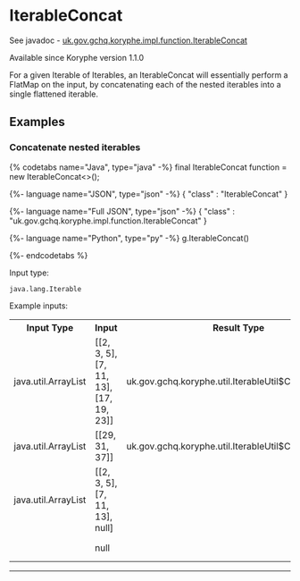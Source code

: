 # IterableConcat
See javadoc - [uk.gov.gchq.koryphe.impl.function.IterableConcat](ref://../../javadoc/koryphe/uk/gov/gchq/koryphe/impl/function/IterableConcat.html)

Available since Koryphe version 1.1.0

For a given Iterable of Iterables, an IterableConcat will essentially perform a FlatMap on the input, by concatenating each of the nested iterables into a single flattened iterable.

## Examples

### Concatenate nested iterables


{% codetabs name="Java", type="java" -%}
final IterableConcat<Integer> function = new IterableConcat<>();

{%- language name="JSON", type="json" -%}
{
  "class" : "IterableConcat"
}

{%- language name="Full JSON", type="json" -%}
{
  "class" : "uk.gov.gchq.koryphe.impl.function.IterableConcat"
}

{%- language name="Python", type="py" -%}
g.IterableConcat()

{%- endcodetabs %}

Input type:

```
java.lang.Iterable
```

Example inputs:
<table style="display: block;">
<tr><th>Input Type</th><th>Input</th><th>Result Type</th><th>Result</th></tr>
<tr><td>java.util.ArrayList</td><td>[[2, 3, 5], [7, 11, 13], [17, 19, 23]]</td><td>uk.gov.gchq.koryphe.util.IterableUtil$ChainedIterable</td><td>[2, 3, 5, 7, 11, 13, 17, 19, 23]</td></tr>
<tr><td>java.util.ArrayList</td><td>[[29, 31, 37]]</td><td>uk.gov.gchq.koryphe.util.IterableUtil$ChainedIterable</td><td>[29, 31, 37]</td></tr>
<tr><td>java.util.ArrayList</td><td>[[2, 3, 5], [7, 11, 13], null]</td><td></td><td>NullPointerException: null</td></tr>
<tr><td></td><td>null</td><td></td><td>IllegalArgumentException: iterables are required</td></tr>
</table>

-----------------------------------------------

